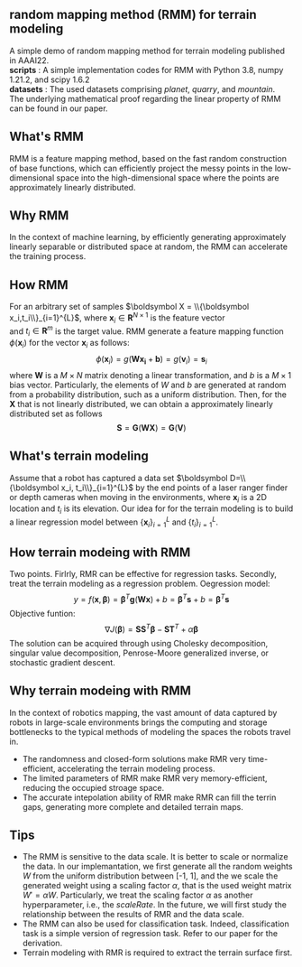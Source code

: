 ## random mapping method (RMM) for terrain modeling
A simple demo of random mapping method for terrain modeling published in AAAI22. <br>
__scripts__ :  A simple implementation codes for RMM with Python 3.8, numpy 1.21.2, and scipy 1.6.2 <br> 
__datasets__ : The used datasets comprising *planet*, *quarry*, and *mountain*. <br>
The underlying mathematical proof regarding the linear property of RMM can be found in our paper.
## What's RMM
RMM is a feature mapping method, based on the fast random construction of base functions,
which can efficiently project the messy points in the low-dimensional space into
the high-dimensional space where the points are approximately linearly distributed.  
## Why RMM
In the context of machine learning, by efficiently generating approximately linearly separable
or distributed space at random, the RMM can accelerate the training process. 
## How RMM
For an arbitrary set of samples $\boldsymbol X = \\{\boldsymbol x_i,t_i\\}_{i=1}^{L}$, where $\boldsymbol x_i \in {\boldsymbol R}^{N\times 1}$ is the feature vector <br>
and $t_i \in {\boldsymbol R}^m$ is the target value. RMM generate a feature mapping function $\phi (\boldsymbol x_i)$ for the vector $\boldsymbol x_i$ as follows:
$$\phi(\boldsymbol x_i)=g(\boldsymbol {Wx_i}+\boldsymbol b)=g(\boldsymbol v_i)=\boldsymbol s_i$$
where $\boldsymbol W$ is a $M \times N$ matrix denoting a linear transformation, and $b$ is a $M \times 1$ bias vector. 
Particularly, the elements of $W$ and $b$ are generated at random from a probability distribution, such as a uniform distribution.
Then, for the $\boldsymbol X$ that is not linearly distributed, we can obtain a approximately linearly distributed set as follows
$$\boldsymbol S=\boldsymbol G(\boldsymbol{WX})=\boldsymbol G(\boldsymbol V)$$

## What's terrain modeling
Assume that a robot has captured a data set $\boldsymbol D=\\{\boldsymbol x_i, t_i\\}_{i=1}^{L}$ by the end points of a laser ranger finder or depth cameras when moving in the environments, where $\boldsymbol x_i$ is a 2D location and $t_i$ is its elevation. Our idea for for the terrain modeling is to build a linear regression model between $\{\boldsymbol x_i\}_{i=1}^{L}$ and $\{t_i\}_{i=1}^{L}$.
## How terrain modeing with RMM
Two points. Firlrly, RMR can be effective for regression tasks. Secondly, treat the terrain modeling as a regression problem.
Oegression model: $$y=f(\boldsymbol x, \boldsymbol\beta)=\boldsymbol\beta^T\boldsymbol g(\boldsymbol {Wx})+b=\boldsymbol\beta^T\boldsymbol s+b=\boldsymbol\beta^{T}\boldsymbol s$$
Objective funtion: 
$$\nabla J(\boldsymbol \beta)=\boldsymbol {SS}^T\boldsymbol \beta - \boldsymbol{ST}^T+\alpha \boldsymbol \beta$$
The solution can be acquired through using Cholesky decomposition, singular value decomposition, Penrose-Moore generalized inverse, or stochastic gradient descent.

## Why terrain modeing with RMM
In the context of robotics mapping, the vast amount of data captured by robots in large-scale environments
brings the computing and storage bottlenecks to the typical methods of modeling the spaces the robots travel in.
- The randomness and closed-form solutions make RMR very time-efficient, accelerating the terrain modeling process.
- The limited parameters of RMR make RMR very memory-efficient, reducing the occupied stroage space.
- The accurate intepolation ability of RMR make RMR can fill the terrin gaps, generating more complete and detailed terrain maps.

## Tips
- The RMM is sensitive to the data scale.
It is better to scale or normalize the data.
In our implemantation, we first generate all the random weights $W$ from the uniform distribution between [-1, 1],
and the we scale the generated weight using a scaling factor $\alpha$, that is the used weight matrix $W'=\alpha W$.
Particularly, we treat the scaling factor  $\alpha$ as another hyperparameter, i.e., the *scaleRate*.
In the future, we will first study the relationship between the results of RMR and the data scale. 
- The RMM can also be used for classification task.
Indeed, classification task is a simple version of regression task. Refer to our paper for the derivation.
- Terrain modeling with RMR is required to extract the terrain surface first.

